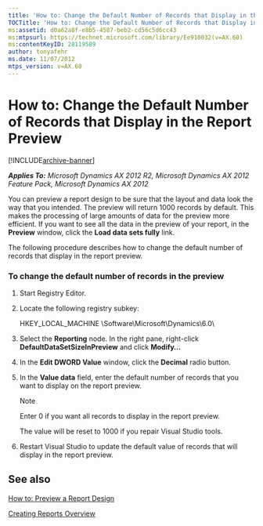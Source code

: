```yaml
---
title: 'How to: Change the Default Number of Records that Display in the Report Preview'
TOCTitle: 'How to: Change the Default Number of Records that Display in the Report Preview'
ms:assetid: d0a62a8f-e8b5-4587-beb2-cd56c5d6cc43
ms:mtpsurl: https://technet.microsoft.com/library/Ee910032(v=AX.60)
ms:contentKeyID: 28119589
author: tonyafehr
ms.date: 11/07/2012
mtps_version: v=AX.60
---
```


# How to: Change the Default Number of Records that Display in the Report Preview 


[!INCLUDE[archive-banner](includes/archive-banner.md)]


_**Applies To:** Microsoft Dynamics AX 2012 R2, Microsoft Dynamics AX 2012 Feature Pack, Microsoft Dynamics AX 2012_

You can preview a report design to be sure that the layout and data look the way that you intended. The preview will return 1000 records by default. This makes the processing of large amounts of data for the preview more efficient. If you want to see all the data in the preview of your report, in the **Preview** window, click the **Load data sets fully** link.

The following procedure describes how to change the default number of records that display in the report preview.

### To change the default number of records in the preview

1.  Start Registry Editor.

2.  Locate the following registry subkey:
    
    HKEY\_LOCAL\_MACHINE \\Software\\Microsoft\\Dynamics\\6.0\\

3.  Select the **Reporting** node. In the right pane, right-click **DefaultDataSetSizeInPreview** and click **Modify…**

4.  In the **Edit DWORD Value** window, click the **Decimal** radio button.

5.  In the **Value data** field, enter the default number of records that you want to display on the report preview.
    

    > [!NOTE]
    > <P>Enter 0 if you want all records to display in the report preview.</P>
    > <P>The value will be reset to 1000 if you repair Visual Studio tools.</P>



6.  Restart Visual Studio to update the default value of records that will display in the report preview.

## See also

[How to: Preview a Report Design](how-to-preview-a-report-design.md)

[Creating Reports Overview](creating-reports-overview.md)

